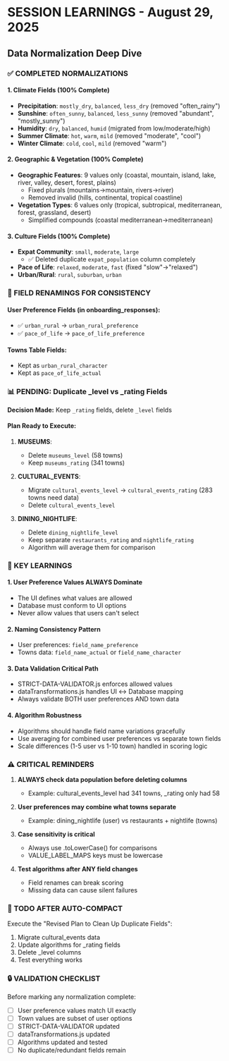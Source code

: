 # SESSION LEARNINGS - August 29, 2025
## Data Normalization Deep Dive

### ✅ COMPLETED NORMALIZATIONS

#### 1. Climate Fields (100% Complete)
- **Precipitation**: `mostly_dry`, `balanced`, `less_dry` (removed "often_rainy")
- **Sunshine**: `often_sunny`, `balanced`, `less_sunny` (removed "abundant", "mostly_sunny")
- **Humidity**: `dry`, `balanced`, `humid` (migrated from low/moderate/high)
- **Summer Climate**: `hot`, `warm`, `mild` (removed "moderate", "cool")
- **Winter Climate**: `cold`, `cool`, `mild` (removed "warm")

#### 2. Geographic & Vegetation (100% Complete)
- **Geographic Features**: 9 values only (coastal, mountain, island, lake, river, valley, desert, forest, plains)
  - Fixed plurals (mountains→mountain, rivers→river)
  - Removed invalid (hills, continental, tropical coastline)
- **Vegetation Types**: 6 values only (tropical, subtropical, mediterranean, forest, grassland, desert)
  - Simplified compounds (coastal mediterranean→mediterranean)

#### 3. Culture Fields (100% Complete)
- **Expat Community**: `small`, `moderate`, `large`
  - ✅ Deleted duplicate `expat_population` column completely
- **Pace of Life**: `relaxed`, `moderate`, `fast` (fixed "slow"→"relaxed")
- **Urban/Rural**: `rural`, `suburban`, `urban`

### 🔄 FIELD RENAMINGS FOR CONSISTENCY

#### User Preference Fields (in onboarding_responses):
- ✅ `urban_rural` → `urban_rural_preference`
- ✅ `pace_of_life` → `pace_of_life_preference`

#### Towns Table Fields:
- Kept as `urban_rural_character`
- Kept as `pace_of_life_actual`

### 📊 PENDING: Duplicate _level vs _rating Fields

**Decision Made:** Keep `_rating` fields, delete `_level` fields

#### Plan Ready to Execute:
1. **MUSEUMS**:
   - Delete `museums_level` (58 towns)
   - Keep `museums_rating` (341 towns)

2. **CULTURAL_EVENTS**:
   - Migrate `cultural_events_level` → `cultural_events_rating` (283 towns need data)
   - Delete `cultural_events_level`

3. **DINING_NIGHTLIFE**:
   - Delete `dining_nightlife_level`
   - Keep separate `restaurants_rating` and `nightlife_rating`
   - Algorithm will average them for comparison

### 🎯 KEY LEARNINGS

#### 1. User Preference Values ALWAYS Dominate
- The UI defines what values are allowed
- Database must conform to UI options
- Never allow values that users can't select

#### 2. Naming Consistency Pattern
- User preferences: `field_name_preference`
- Towns data: `field_name_actual` or `field_name_character`

#### 3. Data Validation Critical Path
- STRICT-DATA-VALIDATOR.js enforces allowed values
- dataTransformations.js handles UI ↔ Database mapping
- Always validate BOTH user preferences AND town data

#### 4. Algorithm Robustness
- Algorithms should handle field name variations gracefully
- Use averaging for combined user preferences vs separate town fields
- Scale differences (1-5 user vs 1-10 town) handled in scoring logic

### ⚠️ CRITICAL REMINDERS

1. **ALWAYS check data population before deleting columns**
   - Example: cultural_events_level had 341 towns, _rating only had 58

2. **User preferences may combine what towns separate**
   - Example: dining_nightlife (user) vs restaurants + nightlife (towns)

3. **Case sensitivity is critical**
   - Always use .toLowerCase() for comparisons
   - VALUE_LABEL_MAPS keys must be lowercase

4. **Test algorithms after ANY field changes**
   - Field renames can break scoring
   - Missing data can cause silent failures

### 📝 TODO AFTER AUTO-COMPACT

Execute the "Revised Plan to Clean Up Duplicate Fields":
1. Migrate cultural_events data
2. Update algorithms for _rating fields
3. Delete _level columns
4. Test everything works

### 🔒 VALIDATION CHECKLIST

Before marking any normalization complete:
- [ ] User preference values match UI exactly
- [ ] Town values are subset of user options
- [ ] STRICT-DATA-VALIDATOR updated
- [ ] dataTransformations.js updated
- [ ] Algorithms updated and tested
- [ ] No duplicate/redundant fields remain